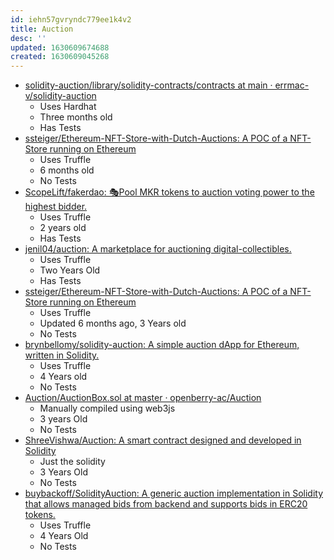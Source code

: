 ```yaml
---
id: iehn57gvryndc779ee1k4v2
title: Auction
desc: ''
updated: 1630609674688
created: 1630609045268
---
```


* [solidity-auction/library/solidity-contracts/contracts at main · errmac-v/solidity-auction](https://github.com/errmac-v/solidity-auction/tree/main/library/solidity-contracts/contracts)
  * Uses Hardhat
  * Three months old
  * Has Tests
* [ssteiger/Ethereum-NFT-Store-with-Dutch-Auctions: A POC of a NFT-Store running on Ethereum](https://github.com/ssteiger/Ethereum-NFT-Store-with-Dutch-Auctions)
  * Uses Truffle
  * 6 months old
  * No Tests
* [ScopeLift/fakerdao: 🎭Pool MKR tokens to auction voting power to the highest bidder.](https://github.com/ScopeLift/fakerdao)
  * Uses Truffle
  * 2 years old
  * Has Tests
* [jenil04/auction: A marketplace for auctioning digital-collectibles.](https://github.com/jenil04/auction)
  * Uses Truffle
  * Two Years Old
  * Has Tests
* [ssteiger/Ethereum-NFT-Store-with-Dutch-Auctions: A POC of a NFT-Store running on Ethereum](https://github.com/ssteiger/Ethereum-NFT-Store-with-Dutch-Auctions)
  * Uses Truffle
  * Updated 6 months ago, 3 Years old
  * No Tests
* [brynbellomy/solidity-auction: A simple auction dApp for Ethereum, written in Solidity.](https://github.com/brynbellomy/solidity-auction)
  * Uses Truffle
  * 4 Years old
  * No Tests
* [Auction/AuctionBox.sol at master · openberry-ac/Auction](https://github.com/openberry-ac/Auction/blob/master/contracts/AuctionBox.sol)
  * Manually compiled using web3js
  * 3 years Old
  * No Tests
* [ShreeVishwa/Auction: A smart contract designed and developed in Solidity](https://github.com/ShreeVishwa/Auction)
  * Just the solidity
  * 3 Years Old
  * No Tests
* [buybackoff/SolidityAuction: A generic auction implementation in Solidity that allows managed bids from backend and supports bids in ERC20 tokens.](https://github.com/buybackoff/SolidityAuction)
  * Uses Truffle
  * 4 Years Old
  * No Tests
